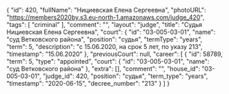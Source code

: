 {
    "id": 420,
    "fullName": "Нициевская Елена Сергеевна",
    "photoURL": "https://members2020by.s3.eu-north-1.amazonaws.com/judge_420",
    "tags": [
        "criminal"
    ],
    "comment": "",
    "layout": "judge",
    "title": "Судья Нициевская Елена Сергеевна",
    "court": {
        "id": "03-005-03-01",
        "name": "суд Ветковского района",
        "position": "судья",
        "termType": "years",
        "term": 5,
        "description": "c 15.06.2020, на срок 5 лет, по указу 213",
        "timestamp": "15.06.2020"
    },
    "previousCourt": null,
    "career": [
        {
            "id": 58789,
            "term": 5,
            "type": "appointed",
            "court": {
                "id": "03-005-03-01",
                "name": "суд Ветковского района"
            },
            "extra": [],
            "comment": "",
            "house_id": "03-005-03-01",
            "judge_id": 420,
            "position": "судья",
            "term_type": "years",
            "timestamp": "2020-06-15",
            "decree_number": "213"
        }
    ]
}